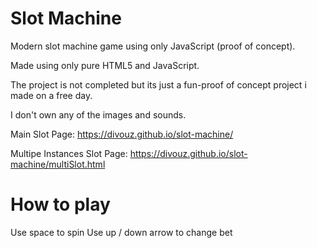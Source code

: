 # Slot Machine
Modern slot machine game using only JavaScript (proof of concept).

Made using only pure HTML5 and JavaScript.

The project is not completed but its just a fun-proof of concept project i made on a free day.

I don't own any of the images and sounds.

Main Slot Page:
https://divouz.github.io/slot-machine/

Multipe Instances Slot Page:
https://divouz.github.io/slot-machine/multiSlot.html


# How to play
Use space to spin
Use up / down arrow to change bet
